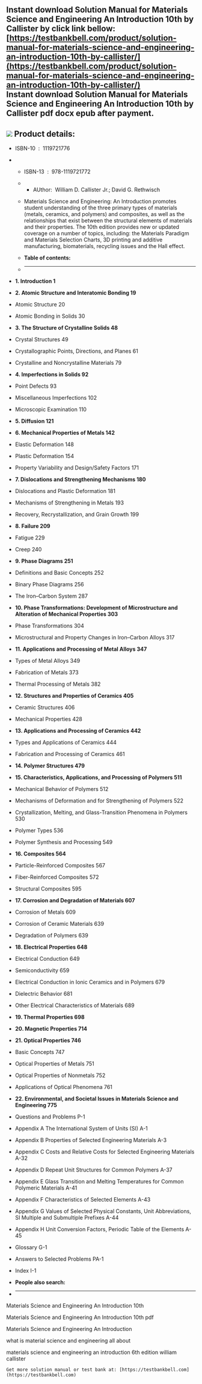 Instant download **Solution Manual for Materials Science and Engineering An Introduction 10th by Callister** by click link bellow:  
[https://testbankbell.com/product/solution-manual-for-materials-science-and-engineering-an-introduction-10th-by-callister/](https://testbankbell.com/product/solution-manual-for-materials-science-and-engineering-an-introduction-10th-by-callister/)  
**Instant download Solution Manual for Materials Science and Engineering An Introduction 10th by Callister pdf docx epub after payment.**
-----------------------------------------------------------------------------------------------------------------------------------------


![](https://testbankbell.com/wp-content/uploads/2023/05/1119405491.jpg)
**Product details:**
--------------------


* ISBN-10 ‏ : ‎ 1119721776
* * ISBN-13 ‏ : ‎ 978-1119721772
  * * AUthor:  William D. Callister Jr.; David G. Rethwisch
   
  * Materials Science and Engineering: An Introduction promotes student understanding of the three primary types of materials (metals, ceramics, and polymers) and composites, as well as the relationships that exist between the structural elements of materials and their properties. The 10th edition provides new or updated coverage on a number of topics, including: the Materials Paradigm and Materials Selection Charts, 3D printing and additive manufacturing, biomaterials, recycling issues and the Hall effect.
  * **Table of contents:**
  * ----------------------
 
* **1. Introduction 1**
* **2. Atomic Structure and Interatomic Bonding 19**

* Atomic Structure 20

* Atomic Bonding in Solids 30

* **3. The Structure of Crystalline Solids 48**

* Crystal Structures 49

* Crystallographic Points, Directions, and Planes 61

* Crystalline and Noncrystalline Materials 79

* **4. Imperfections in Solids 92**

* Point Defects 93

* Miscellaneous Imperfections 102

* Microscopic Examination 110

* **5. Diffusion 121**
* **6. Mechanical Properties of Metals 142**

* Elastic Deformation 148

* Plastic Deformation 154

* Property Variability and Design/Safety Factors 171

* **7. Dislocations and Strengthening Mechanisms 180**

* Dislocations and Plastic Deformation 181

* Mechanisms of Strengthening in Metals 193

* Recovery, Recrystallization, and Grain Growth 199

* **8. Failure 209**

* Fatigue 229

* Creep 240

* **9. Phase Diagrams 251**

* Definitions and Basic Concepts 252

* Binary Phase Diagrams 256

* The Iron–Carbon System 287

* **10. Phase Transformations: Development of Microstructure and Alteration of Mechanical Properties 303**

* Phase Transformations 304

* Microstructural and Property Changes in Iron–Carbon Alloys 317

* **11. Applications and Processing of Metal Alloys 347**

* Types of Metal Alloys 349

* Fabrication of Metals 373

* Thermal Processing of Metals 382

* **12. Structures and Properties of Ceramics 405**

* Ceramic Structures 406

* Mechanical Properties 428

* **13. Applications and Processing of Ceramics 442**

* Types and Applications of Ceramics 444

* Fabrication and Processing of Ceramics 461

* **14. Polymer Structures 479**
* **15. Characteristics, Applications, and Processing of Polymers 511**

* Mechanical Behavior of Polymers 512

* Mechanisms of Deformation and for Strengthening of Polymers 522

* Crystallization, Melting, and Glass-Transition Phenomena in Polymers 530

* Polymer Types 536

* Polymer Synthesis and Processing 549

* **16. Composites 564**

* Particle-Reinforced Composites 567

* Fiber-Reinforced Composites 572

* Structural Composites 595

* **17. Corrosion and Degradation of Materials 607**

* Corrosion of Metals 609

* Corrosion of Ceramic Materials 639

* Degradation of Polymers 639

* **18. Electrical Properties 648**

* Electrical Conduction 649

* Semiconductivity 659

* Electrical Conduction in Ionic Ceramics and in Polymers 679

* Dielectric Behavior 681

* Other Electrical Characteristics of Materials 689

* **19. Thermal Properties 698**
* **20. Magnetic Properties 714**
* **21. Optical Properties 746**

* Basic Concepts 747

* Optical Properties of Metals 751

* Optical Properties of Nonmetals 752

* Applications of Optical Phenomena 761

* **22. Environmental, and Societal Issues in Materials Science and Engineering 775**

* Questions and Problems P-1

* Appendix A The International System of Units (SI) A-1

* Appendix B Properties of Selected Engineering Materials A-3

* Appendix C Costs and Relative Costs for Selected Engineering Materials A-32

* Appendix D Repeat Unit Structures for Common Polymers A-37

* Appendix E Glass Transition and Melting Temperatures for Common Polymeric Materials A-41

* Appendix F Characteristics of Selected Elements A-43

* Appendix G Values of Selected Physical Constants, Unit Abbreviations, SI Multiple and Submultiple Prefixes A-44

* Appendix H Unit Conversion Factors, Periodic Table of the Elements A-45

* Glossary G-1

* Answers to Selected Problems PA-1

* Index I-1
* **People also search:**
* -----------------------

Materials Science and Engineering An Introduction 10th

Materials Science and Engineering An Introduction 10th pdf

Materials Science and Engineering An Introduction

what is material science and engineering all about

materials science and engineering an introduction 6th edition william callister


    Get more solution manual or test bank at: [https://testbankbell.com](https://testbankbell.com)
